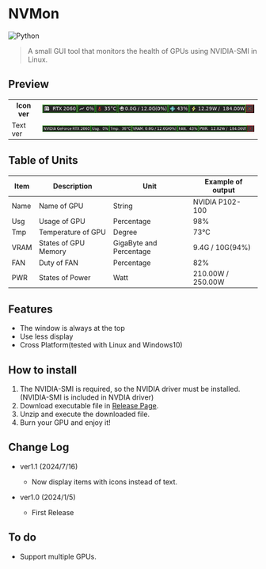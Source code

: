 # NVMon
![Python](https://img.shields.io/badge/Python-3776AB?style=for-the-badge&logo=Python&logoColor=white)

> A small GUI tool that monitors the health of GPUs using NVIDIA-SMI in Linux.

## Preview

<table>
    <tbody>
        <tr>
            <th>Icon ver</th>
            <th><img src="images/icon_ver.png" width="600"/></th>
        </tr>
        <tr>
            <td>Text ver</td>
            <td><img src="images/text_ver.png" width="600"/></td>
        </tr>
    </tbody>
</table>

## Table of Units
|Item|Description|Unit|Example of output|
|---|---|---|---|
|Name|Name of GPU|String|NVIDIA P102-100|
|Usg|Usage of GPU|Percentage|98%|
|Tmp|Temperature of GPU|Degree|73°C|
|VRAM|States of GPU Memory|GigaByte and Percentage|9.4G / 10G(94%)|
|FAN|Duty of FAN|Percentage|82%|
|PWR|States of Power|Watt|210.00W / 250.00W|

## Features
- The window is always at the top
- Use less display
- Cross Platform(tested with Linux and Windows10)

## How to install
1. The NVIDIA-SMI is required, so the NVIDIA driver must be installed. (NVIDIA-SMI is included in NVDIA driver)
2. Download executable file in [Release Page](https://github.com/kuper0201/NVMon/releases).
3. Unzip and execute the downloaded file.
4. Burn your GPU and enjoy it!

## Change Log
- ver1.1 (2024/7/16)
    - Now display items with icons instead of text.
    
- ver1.0 (2024/1/5)
    - First Release

## To do
- Support multiple GPUs.
